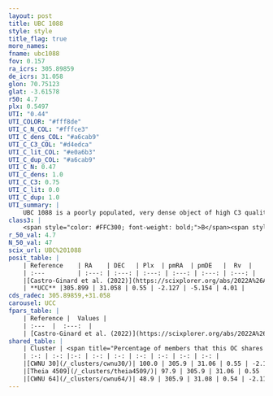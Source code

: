 ```yaml
---
layout: post
title: UBC 1088
style: style
title_flag: true
more_names: 
fname: ubc1088
fov: 0.157
ra_icrs: 305.89859
de_icrs: 31.058
glon: 70.75123
glat: -3.61578
r50: 4.7
plx: 0.5497
UTI: "0.44"
UTI_COLOR: "#fff8de"
UTI_C_N_COL: "#fffce3"
UTI_C_dens_COL: "#a6cab9"
UTI_C_C3_COL: "#d4edca"
UTI_C_lit_COL: "#e0a6b3"
UTI_C_dup_COL: "#a6cab9"
UTI_C_N: 0.47
UTI_C_dens: 1.0
UTI_C_C3: 0.75
UTI_C_lit: 0.0
UTI_C_dup: 1.0
UTI_summary: |
    UBC 1088 is a poorly populated, very dense object of high C3 quality. It was recently reported in the literature. This object shares a large percentage of members with 3 later reported entries.
class3: |
    <span style="color: #FFC300; font-weight: bold;">B</span><span style="color: green; font-weight: bold;">A</span>
r_50_val: 4.7
N_50_val: 47
scix_url: UBC%201088
posit_table: |
    | Reference    | RA    | DEC   | Plx  | pmRA  | pmDE   |  Rv  |
    | :---         | :---: | :---: | :---: | :---: | :---: | :---: |
    |[Castro-Ginard et al. (2022)](https://scixplorer.org/abs/2022A%26A...661A.118C) | 305.89 | 31.06 | 0.55 | -2.13 | -5.17 | -- |
    | **UCC** |305.899 | 31.058 | 0.55 | -2.127 | -5.154 | 4.01 | 
cds_radec: 305.89859,+31.058
carousel: UCC
fpars_table: |
    | Reference |  Values |
    | :---  |  :---:  |
    | [Castro-Ginard et al. (2022)](https://scixplorer.org/abs/2022A%26A...661A.118C) | `AV=1.609, Dist=1915, logAge=8.379` |
shared_table: |
    | Cluster | <span title="Percentage of members that this OC shares with the ones listed">%</span>   | RA   | DEC   | Plx   | pmRA  | pmDE  | Rv | UTI |
    | :-: | :-: |:-: | :-: | :-: | :-: | :-: | :-: | :-: |
    |[CWNU 30](/_clusters/cwnu30/)| 100.0 | 305.9 | 31.06 | 0.55 | -2.13 | -5.15 | 4.01 |0.04 |
    |[Theia 4509](/_clusters/theia4509/)| 97.9 | 305.9 | 31.06 | 0.55 | -2.14 | -5.15 | 4.01 |0.02 |
    |[CWNU 64](/_clusters/cwnu64/)| 48.9 | 305.9 | 31.08 | 0.54 | -2.11 | -5.15 | 26.57 |0.02 |
---
```

